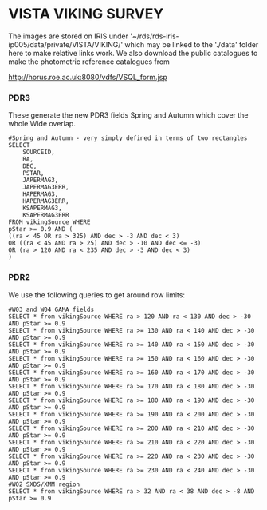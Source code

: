 # VISTA VIKING SURVEY

The images are stored on IRIS under '~/rds/rds-iris-ip005/data/private/VISTA/VIKING/' which may be linked to the './data' folder here to make relative links work. We also download the public catalogues to make the photometric reference catalogues from 

http://horus.roe.ac.uk:8080/vdfs/VSQL_form.jsp

### PDR3

These generate the new PDR3 fields Spring and Autumn which cover the whole Wide overlap.

```Shell
#Spring and Autumn - very simply defined in terms of two rectangles
SELECT 
    SOURCEID,
    RA,
    DEC,
    PSTAR,
    JAPERMAG3,
    JAPERMAG3ERR,
    HAPERMAG3,
    HAPERMAG3ERR,
    KSAPERMAG3,
    KSAPERMAG3ERR 
FROM vikingSource WHERE 
pStar >= 0.9 AND (
((ra < 45 OR ra > 325) AND dec > -3 AND dec < 3)
OR ((ra < 45 AND ra > 25) AND dec > -10 AND dec <= -3)
OR (ra > 120 AND ra < 235 AND dec > -3 AND dec < 3)
)
```

### PDR2

We use the following queries to get around row limits:

```Shell
#W03 and W04 GAMA fields
SELECT * from vikingSource WHERE ra > 120 AND ra < 130 AND dec > -30 AND pStar >= 0.9
SELECT * from vikingSource WHERE ra >= 130 AND ra < 140 AND dec > -30 AND pStar >= 0.9
SELECT * from vikingSource WHERE ra >= 140 AND ra < 150 AND dec > -30 AND pStar >= 0.9
SELECT * from vikingSource WHERE ra >= 150 AND ra < 160 AND dec > -30 AND pStar >= 0.9
SELECT * from vikingSource WHERE ra >= 160 AND ra < 170 AND dec > -30 AND pStar >= 0.9
SELECT * from vikingSource WHERE ra >= 170 AND ra < 180 AND dec > -30 AND pStar >= 0.9
SELECT * from vikingSource WHERE ra >= 180 AND ra < 190 AND dec > -30 AND pStar >= 0.9
SELECT * from vikingSource WHERE ra >= 190 AND ra < 200 AND dec > -30 AND pStar >= 0.9
SELECT * from vikingSource WHERE ra >= 200 AND ra < 210 AND dec > -30 AND pStar >= 0.9
SELECT * from vikingSource WHERE ra >= 210 AND ra < 220 AND dec > -30 AND pStar >= 0.9
SELECT * from vikingSource WHERE ra >= 220 AND ra < 230 AND dec > -30 AND pStar >= 0.9
SELECT * from vikingSource WHERE ra >= 230 AND ra < 240 AND dec > -30 AND pStar >= 0.9
#W02 SXDS/XMM region
SELECT * from vikingSource WHERE ra > 32 AND ra < 38 AND dec > -8 AND pStar >= 0.9
```


